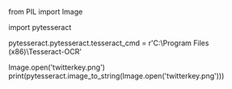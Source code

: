 from PIL import Image

import pytesseract

pytesseract.pytesseract.tesseract_cmd = r'C:\Program Files (x86)\Tesseract-OCR'

Image.open('twitterkey.png')
print(pytesseract.image_to_string(Image.open('twitterkey.png')))
